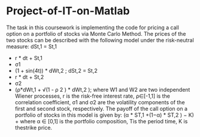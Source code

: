 # Project-of-IT-on-Matlab
The task in this coursework is implementing the code for pricing a call option on a portfolio of stocks via Monte Carlo Method.
The prices of the two stocks can be described with the following model under the risk-neutral measure:
dSt,1 = St,1
* r * dt + St,1
* σ1
* (1 + sin(4t)) * dWt,2
;
dSt,2 = St,2
* r * dt + St,2
* σ2
* (ρ*dWt,1 + √(1 - ρ
2
) * dWt,2
);
where W1 and W2 are two independent Wiener processes, r is the risk-free interest rate, ρ∈[-1,1] is the correlation coefficient, σ1 and σ2
are the volatility components of the first and second stock, respectively.
The payoff of the call option on a portfolio of stocks in this model is given by:
(α * ST,1 +(1−α) * ST,2
) − K) +
where α ∈ [0,1] is the portfolio composition, Tis the period time, K is thestrike price.
